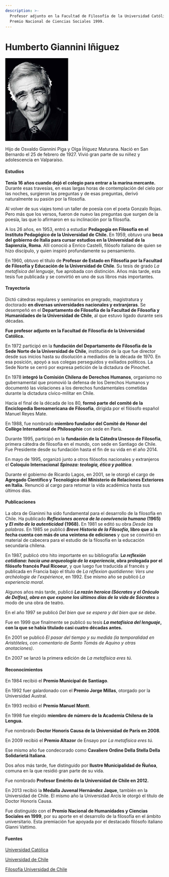 ```yaml
---
description: >-
  Profesor adjunto en la Facultad de Filosofía de la Universidad Católica.
  Premio Nacional de Ciencias Sociales 1999.
---
```


# Humberto Giannini Iñiguez

![Humberto Giannini I&#xF1;iguez. Foto: Facultad Filosof&#xED;a Universidad de Chile.](../../.gitbook/assets/giannini.jpg)

Hijo de Osvaldo Giannini Piga y Olga Íñiguez Maturana. Nació en San Bernardo el 25 de febrero de 1927. Vivió gran parte de su niñez y adolescencia en Valparaíso.

#### Estudios

**Tenía 16 años cuando dejó el colegio para entrar a la marina mercante.** Durante esas travesías, en esas largas horas de contemplación del cielo por las noches, surgieron las preguntas y de esas preguntas, derivó naturalmente su pasión por la filosofía.

Al volver de sus viajes tomó un taller de poesía con el poeta Gonzalo Rojas. Pero más que los versos, fueron de nuevo las preguntas que surgen de la poesía, las que lo afirmaron en su inclinación por la filosofía.

A los 26 años, en 1953, entró a estudiar **Pedagogía en Filosofía en el Instituto Pedagógico de la Universidad de Chile.** En 1959, obtuvo una **beca del gobierno de Italia para cursar estudios en la Universidad de la Sapienzia, Roma**. Allí conoció a Enrico Castelli, filósofo italiano de quien se hizo discípulo, y quien inspiró profundamente su pensamiento.

En 1960, obtuvo el título de **Profesor de Estado en Filosofía por la Facultad de Filosofía y Educación de la Universidad de Chile**. Su tesis de grado _La metafísica del lenguaje_, fue aprobada con distinción. Años más tarde, esta tesis fue publicada y se convirtió en uno de sus libros más importantes.

#### Trayectoria

Dictó cátedras regulares y seminarios en pregrado, magistratura y doctorado **en diversas universidades nacionales y extranjeras**. Se desempeñó en el **Departamento de Filosofía de la Facultad de Filosofía y Humanidades de la Universidad de Chile**, al que estuvo ligado durante seis décadas.

**Fue profesor adjunto en la Facultad de Filosofía de la Universidad Católica.**

En 1972 participó en la **fundación del Departamento de Filosofía de la Sede Norte de la Universidad de Chile**, institución de la que fue director desde sus inicios hasta su disolución a mediados de la década de 1970. En esa posición, apoyó a sus colegas perseguidos y exiliados políticos. La Sede Norte se cerró por expresa  petición de la dictadura de Pinochet.

En 1978 **integró la Comisión Chilena de Derechos Humanos**, organismo no gubernamental que promovió la defensa de los Derechos Humanos y documentó las violaciones a los derechos fundamentales cometidas durante la dictadura cívico-militar en Chile.

Hacia el final de la década de los 80, **formó parte del comité de la Enciclopedia Iberoamericana de Filosofía**, dirigida por el filósofo español Manuel Reyes Mate.

En 1988, fue nombrado **miembro fundador del Comité de Honor del Collège International de Philosophie** con sede en París.

Durante 1995, participó en la **fundación de la Cátedra Unesco de Filosofía**, primera cátedra de filosofía en el mundo, con sede en Santiago de Chile. Fue Presidente desde su fundación hasta el fin de su vida en el año 2014.

En mayo de 1995, organizó junto a otros filósofos nacionales y extranjeros el **Coloquio Internacional** _**Spinoza: teología, ética y política**_. 

Durante el gobierno de Ricardo Lagos, en 2001, se le otorgó el cargo de **Agregado Científico y Tecnológico del Ministerio de Relaciones Exteriores en Italia.** Renunció al cargo para retomar la vida académica hasta sus últimos días.

#### Publicaciones

La obra de Gianinni ha sido fundamental para el desarrollo de la filosofía en Chile. Ha publicado _**Reflexiones acerca de la convivencia humana**_ **\(1965\) y** _**El mito de la autenticidad**_ **\(1968\).** En 1981 se editó su obra _Desde las palabras_. En 1985 se publicó _**Breve Historia de la Filosofía**_**, libro que a la fecha cuenta con más de una veintena de ediciones** y que se convirtió en material de cabecera para el estudio de la filosofía en la educación secundaria chilena.

En 1987, publicó otro hito importante en su bibliografía: **L**_**a reflexión cotidiana: hacia una arqueología de la experiencia**_**, obra prologada por el filósofo francés Paul Ricoeur**, y que luego fue traducida al francés y publicada en Francia bajo el título de _La réflexion quotidienne: Vers une archéologie de l'expérience_, en 1992. Ese mismo año se publicó _La experiencia moral_.

Algunos años más tarde, publicó _**La razón heroica \(Sócrates y el Oráculo de Delfos\), obra en que expone los últimos días de la vida de Sócrates**_ a modo de una obra de teatro.

En el año 1997 se publicó _Del bien que se espera y del bien que se debe_.

Fue en 1999 que finalmente se publicó su tesis _**La metafísica del lenguaje**_**, con la que se había titulado casi cuatro décadas antes.** 

En 2001 se publicó _El pasar del tiempo y su medida \(la temporalidad en Aristóteles, con comentario de Santo Tomás de Aquino y otras anotaciones\)_.

En 2007 se lanzó la primera edición de _La metafísica eres tú_.

#### Reconocimientos

En 1984 recibió el **Premio Municipal de Santiago**.

En 1992 fuer galardonado con el **Premio Jorge Millas**, otorgado por la Universidad Austral.

En 1993 recibió el **Premio Manuel Montt**.

En 1998 fue elegido **miembro de número de la Academia Chilena de la Lengua.**

Fue nombrado **Doctor Honoris Causa de la Universidad de París en 2008**_._ 

En 2009 recibió el **Premio Altazor** de Ensayo por _La metafísica eres tú._

Ese mismo año fue condecorado como **Cavaliere Ordine Della Stella Della Solidarietá Italiana**. 

Dos años más tarde, fue distinguido por **Ilustre Municipalidad de Ñuñoa**, comuna en la que residió gran parte de su vida.

Fue nombrado **Profesor Emérito de la Universidad de Chile en 2012.**

En 2013 recibió la **Medalla Juvenal Hernández Jaque**, también en la Universidad de Chile. El mismo año la Universidad Arcis le otorgó el título de Doctor Honoris Causa.

Fue distinguido con el **Premio Nacional de Humanidades y Ciencias Sociales en 1999**, por su aporte en el desarrollo de la filosofía en el ámbito universitario. Esta premiación fue apoyada por el destacado filósofo italiano Gianni Vattimo.

#### Fuentes

[Universidad Católica](https://www.uc.cl/es/la-universidad/premios-nacionales/7385-humberto-giannini-iniguez-1927)

[Universidad de Chile](http://www.humbertogiannini.uchile.cl/)

[Filosofía Universidad de Chile](http://www.filosofia.uchile.cl/humberto-giannini/117103/biografia)




